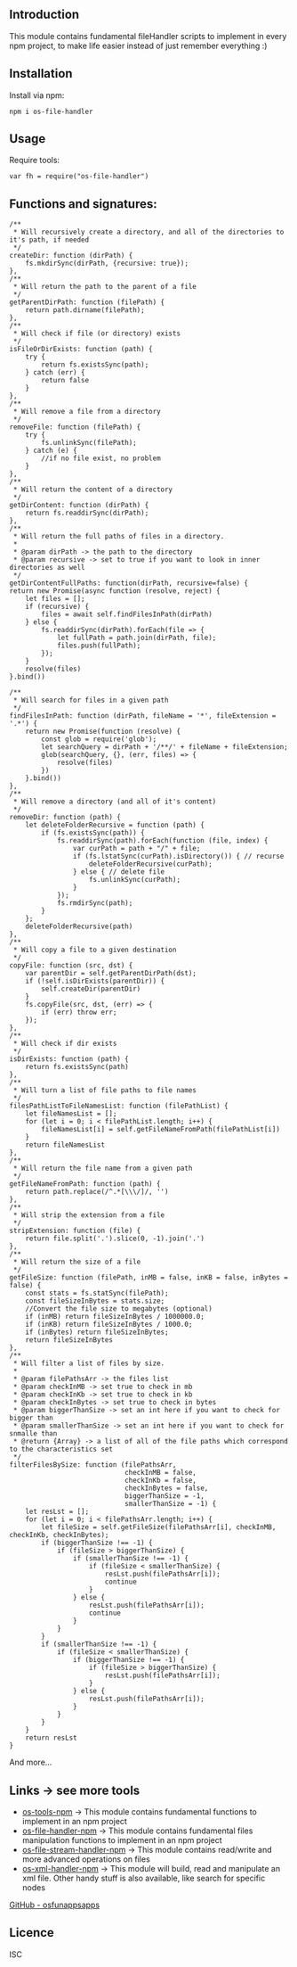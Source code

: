 Introduction
------------

This module contains fundamental fileHandler scripts to implement in every npm project, to make life
easier instead of just remember everything :)

## Installation
Install via npm:
    
    npm i os-file-handler


## Usage       
Require tools:
        
    var fh = require("os-file-handler")

## Functions and signatures:

    /**
     * Will recursively create a directory, and all of the directories to it's path, if needed
     */
    createDir: function (dirPath) {
        fs.mkdirSync(dirPath, {recursive: true});
    }, 
    /**
     * Will return the path to the parent of a file
     */
    getParentDirPath: function (filePath) {
        return path.dirname(filePath);
    }, 
    /**
     * Will check if file (or directory) exists
     */
    isFileOrDirExists: function (path) {
        try {
            return fs.existsSync(path);
        } catch (err) {
            return false
        }
    }, 
    /**
     * Will remove a file from a directory
     */
    removeFile: function (filePath) {
        try {
            fs.unlinkSync(filePath);
        } catch (e) {
            //if no file exist, no problem
        }
    }, 
    /**
     * Will return the content of a directory
     */
    getDirContent: function (dirPath) {
        return fs.readdirSync(dirPath);
    }, 
    /**
     * Will return the full paths of files in a directory.
     *
     * @param dirPath -> the path to the directory
     * @param recursive -> set to true if you want to look in inner directories as well
     */
    getDirContentFullPaths: function(dirPath, recursive=false) {
    return new Promise(async function (resolve, reject) {
        let files = [];
        if (recursive) {
            files = await self.findFilesInPath(dirPath)
        } else {
            fs.readdirSync(dirPath).forEach(file => {
                let fullPath = path.join(dirPath, file);
                files.push(fullPath);
            });
        }
        resolve(files)
    }.bind())
  
    /**
     * Will search for files in a given path
     */
    findFilesInPath: function (dirPath, fileName = '*', fileExtension = '.*') {
        return new Promise(function (resolve) { 
            const glob = require('glob');
            let searchQuery = dirPath + '/**/' + fileName + fileExtension;
            glob(searchQuery, {}, (err, files) => {
                resolve(files)
            })
        }.bind())
    }, 
    /**
     * Will remove a directory (and all of it's content)
     */
    removeDir: function (path) {
        let deleteFolderRecursive = function (path) {
            if (fs.existsSync(path)) {
                fs.readdirSync(path).forEach(function (file, index) {
                    var curPath = path + "/" + file;
                    if (fs.lstatSync(curPath).isDirectory()) { // recurse
                        deleteFolderRecursive(curPath);
                    } else { // delete file
                        fs.unlinkSync(curPath);
                    }
                });
                fs.rmdirSync(path);
            }
        };
        deleteFolderRecursive(path)
    }, 
    /**
     * Will copy a file to a given destination
     */
    copyFile: function (src, dst) {
        var parentDir = self.getParentDirPath(dst);
        if (!self.isDirExists(parentDir)) {
            self.createDir(parentDir)
        }
        fs.copyFile(src, dst, (err) => {
            if (err) throw err;
        });
    }, 
    /**
     * Will check if dir exists
     */
    isDirExists: function (path) {
        return fs.existsSync(path)
    }, 
    /**
     * Will turn a list of file paths to file names
     */
    filesPathListToFileNamesList: function (filePathList) {
        let fileNamesList = [];
        for (let i = 0; i < filePathList.length; i++) {
            fileNamesList[i] = self.getFileNameFromPath(filePathList[i])
        }
        return fileNamesList
    }, 
    /**
     * Will return the file name from a given path
     */
    getFileNameFromPath: function (path) {
        return path.replace(/^.*[\\\/]/, '')
    }, 
    /**
     * Will strip the extension from a file
     */
    stripExtension: function (file) {
        return file.split('.').slice(0, -1).join('.')
    }, 
    /**
     * Will return the size of a file
     */
    getFileSize: function (filePath, inMB = false, inKB = false, inBytes = false) {
        const stats = fs.statSync(filePath);
        const fileSizeInBytes = stats.size;
        //Convert the file size to megabytes (optional)
        if (inMB) return fileSizeInBytes / 1000000.0;
        if (inKB) return fileSizeInBytes / 1000.0;
        if (inBytes) return fileSizeInBytes;
        return fileSizeInBytes
    }, 
    /**
     * Will filter a list of files by size.
     *
     * @param filePathsArr -> the files list
     * @param checkInMB -> set true to check in mb
     * @param checkInKb -> set true to check in kb
     * @param checkInBytes -> set true to check in bytes
     * @param biggerThanSize -> set an int here if you want to check for bigger than
     * @param smallerThanSize -> set an int here if you want to check for snmalle than
     * @return {Array} -> a list of all of the file paths which correspond to the characteristics set
     */
    filterFilesBySize: function (filePathsArr,
                                 checkInMB = false,
                                 checkInKb = false,
                                 checkInBytes = false,
                                 biggerThanSize = -1,
                                 smallerThanSize = -1) { 
        let resLst = [];
        for (let i = 0; i < filePathsArr.length; i++) {
            let fileSize = self.getFileSize(filePathsArr[i], checkInMB, checkInKb, checkInBytes); 
            if (biggerThanSize !== -1) {
                if (fileSize > biggerThanSize) {
                    if (smallerThanSize !== -1) {
                        if (fileSize < smallerThanSize) {
                            resLst.push(filePathsArr[i]);
                            continue
                        }
                    } else {
                        resLst.push(filePathsArr[i]);
                        continue
                    }
                }
            } 
            if (smallerThanSize !== -1) {
                if (fileSize < smallerThanSize) {
                    if (biggerThanSize !== -1) {
                        if (fileSize > biggerThanSize) {
                            resLst.push(filePathsArr[i]); 
                        }
                    } else {
                        resLst.push(filePathsArr[i]); 
                    }
                }
            } 
        }
        return resLst
    }
And more...


## Links -> see more tools
* [os-tools-npm](https://github.com/osfunapps/os-tools-npm) -> This module contains fundamental functions to implement in an npm project
* [os-file-handler-npm](https://github.com/osfunapps/os-file-handler-npm) -> This module contains fundamental files manipulation functions to implement in an npm project
* [os-file-stream-handler-npm](https://github.com/osfunapps/os-file-stream-handler-npm) -> This module contains read/write and more advanced operations on files
* [os-xml-handler-npm](https://github.com/osfunapps/os-xml-handler-npm) -> This module will build, read and manipulate an xml file. Other handy stuff is also available, like search for specific nodes

[GitHub - osfunappsapps](https://github.com/osfunapps)



## Licence
ISC